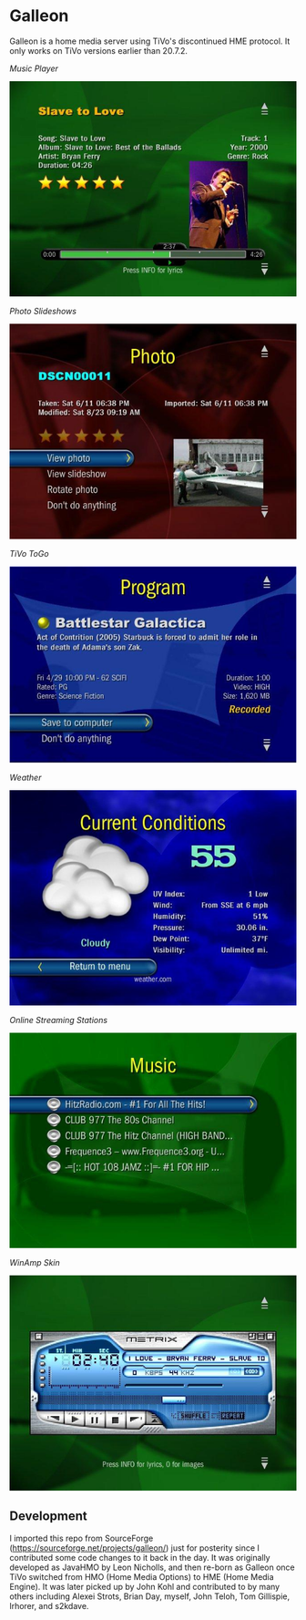 # Galleon

Galleon is a home media server using TiVo's discontinued HME protocol. It only works on TiVo versions earlier than 20.7.2.

_Music Player_

![Music Player](https://github.com/jradwan/galleon/blob/master/resources/32806.jpg)


_Photo Slideshows_

![Photo Slideshows](https://github.com/jradwan/galleon/blob/master/resources/32810.jpg)


_TiVo ToGo_

![TiVo ToGo](https://github.com/jradwan/galleon/blob/master/resources/32812.jpg)


_Weather_

![Weather](https://github.com/jradwan/galleon/blob/master/resources/32814.jpg)


_Online Streaming Stations_

![Online Streaming Stations](https://github.com/jradwan/galleon/blob/master/resources/32816.jpg)


_WinAmp Skin_

![WinAmp Skin](https://github.com/jradwan/galleon/blob/master/resources/32808.jpg)

## Development

I imported this repo from SourceForge (https://sourceforge.net/projects/galleon/) just for posterity since I contributed some code changes to it back in the day. It was originally developed as JavaHMO by Leon Nicholls, and then re-born as Galleon once TiVo switched from HMO (Home Media Options) to HME (Home Media Engine). It was later picked up by John Kohl and contributed to by many others including Alexei Strots, Brian Day, myself, John Teloh, Tom Gillispie, lrhorer, and s2kdave.

